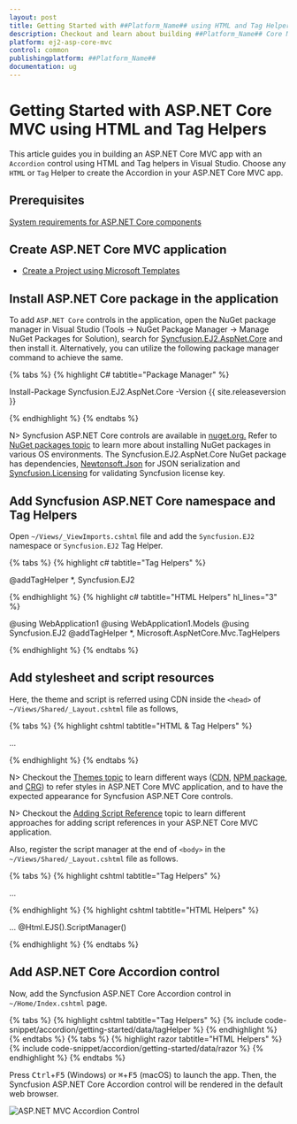 ```yaml
---
layout: post
title: Getting Started with ##Platform_Name## using HTML and Tag Helpers | Syncfusion
description: Checkout and learn about building ##Platform_Name## Core MVC application with Accordion control using HTML  and Tag helper in Visual Studio.
platform: ej2-asp-core-mvc
control: common
publishingplatform: ##Platform_Name##
documentation: ug
---
```


# Getting Started with ASP.NET Core MVC using HTML and Tag Helpers

This article guides you in building an ASP.NET Core MVC app with an `Accordion` control using HTML and Tag helpers in Visual Studio. Choose any `HTML` or `Tag` Helper to create the Accordion in your ASP.NET Core MVC app.

## Prerequisites

[System requirements for ASP.NET Core components](https://ej2.syncfusion.com/aspnetcore/documentation/system-requirements/)

## Create ASP.NET Core MVC application

 * [Create a Project using Microsoft Templates](https://learn.microsoft.com/en-us/aspnet/core/tutorials/first-mvc-app/start-mvc?view=aspnetcore-8.0&tabs=visual-studio#create-a-web-app)

## Install ASP.NET Core package in the application

To add `ASP.NET Core` controls in the application, open the NuGet package manager in Visual Studio (Tools → NuGet Package Manager → Manage NuGet Packages for Solution), search for [Syncfusion.EJ2.AspNet.Core](https://www.nuget.org/packages/Syncfusion.EJ2.AspNet.Core/) and then install it.  Alternatively, you can utilize the following package manager command to achieve the same.

{% tabs %}
{% highlight C# tabtitle="Package Manager" %}

Install-Package Syncfusion.EJ2.AspNet.Core -Version {{ site.releaseversion }}

{% endhighlight %}
{% endtabs %}

N> Syncfusion ASP.NET Core controls are available in [nuget.org.](https://www.nuget.org/packages?q=syncfusion.EJ2) Refer to [NuGet packages topic](https://ej2.syncfusion.com/aspnetcore/documentation/nuget-packages/) to learn more about installing NuGet packages in various OS environments. The Syncfusion.EJ2.AspNet.Core NuGet package has dependencies, [Newtonsoft.Json](https://www.nuget.org/packages/Newtonsoft.Json/) for JSON serialization and [Syncfusion.Licensing](https://www.nuget.org/packages/Syncfusion.Licensing/) for validating Syncfusion license key.

## Add Syncfusion ASP.NET Core namespace and Tag Helpers

Open `~/Views/_ViewImports.cshtml` file and add the `Syncfusion.EJ2` namespace or `Syncfusion.EJ2` Tag Helper.

{% tabs %}
{% highlight c# tabtitle="Tag Helpers" %}

@addTagHelper *, Syncfusion.EJ2

{% endhighlight %}
{% highlight c# tabtitle="HTML Helpers" hl_lines="3" %}

@using WebApplication1
@using WebApplication1.Models
@using Syncfusion.EJ2
@addTagHelper *, Microsoft.AspNetCore.Mvc.TagHelpers

{% endhighlight %}
{% endtabs %}

## Add stylesheet and script resources

Here, the theme and script is referred using CDN inside the `<head>` of `~/Views/Shared/_Layout.cshtml` file as follows,

{% tabs %}
{% highlight cshtml tabtitle="HTML & Tag Helpers" %}

<head>
    ...
    <!-- Syncfusion ASP.NET Core controls styles -->
    <link rel="stylesheet" href="https://cdn.syncfusion.com/ej2/{{ site.ej2version }}/material.css" />
    <!-- Syncfusion ASP.NET Core controls scripts -->
    <script src="https://cdn.syncfusion.com/ej2/{{ site.ej2version }}/dist/ej2.min.js"></script>
</head>

{% endhighlight %}
{% endtabs %}

N> Checkout the [Themes topic](https://ej2.syncfusion.com/aspnetcore/documentation/appearance/theme/) to learn different ways ([CDN](https://ej2.syncfusion.com/aspnetcore/documentation/common/adding-script-references#cdn-reference), [NPM package](https://ej2.syncfusion.com/aspnetcore/documentation/common/adding-script-references#node-package-manager-npm), and [CRG](https://ej2.syncfusion.com/aspnetcore/documentation/common/custom-resource-generator/)) to refer styles in ASP.NET Core MVC  application, and to have the expected appearance for Syncfusion ASP.NET Core controls.

N> Checkout the [Adding Script Reference](https://ej2.syncfusion.com/aspnetcore/documentation/common/adding-script-references) topic to learn different approaches for adding script references in your ASP.NET Core MVC application.

Also, register the script manager at the end of `<body>` in the `~/Views/Shared/_Layout.cshtml` file as follows.

{% tabs %}
{% highlight cshtml tabtitle="Tag Helpers" %}

<body>
    ...
    <!-- Syncfusion ASP.NET Core Script Manager -->
    <ejs-scripts></ejs-scripts>
</body>

{% endhighlight %}
{% highlight cshtml tabtitle="HTML Helpers" %}

<body>
    ...
    <!-- Syncfusion Script Manager -->
    @Html.EJS().ScriptManager()
</body>

{% endhighlight %}
{% endtabs %}

## Add ASP.NET Core Accordion control

Now, add the Syncfusion ASP.NET Core Accordion control in `~/Home/Index.cshtml` page.

{% tabs %}
{% highlight cshtml tabtitle="Tag Helpers" %}
{% include code-snippet/accordion/getting-started/data/tagHelper %}
{% endhighlight %}
{% endtabs %}
{% tabs %}
{% highlight razor tabtitle="HTML Helpers" %}
{% include code-snippet/accordion/getting-started/data/razor %}
{% endhighlight %}
{% endtabs %}

Press <kbd>Ctrl</kbd>+<kbd>F5</kbd> (Windows) or <kbd>⌘</kbd>+<kbd>F5</kbd> (macOS) to launch the app. Then, the Syncfusion ASP.NET Core Accordion control will be rendered in the default web browser.

![ASP.NET MVC Accordion Control](images/accordion-control.PNG)